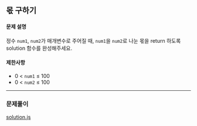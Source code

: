 ## 몫 구하기

#### 문제 설명
정수 `num1`, `num2`가 매개변수로 주어질 때, `num1`을 `num2`로 나눈 몫을 return 하도록 solution 함수를 완성해주세요.

#### 제한사항
- 0 < `num1` ≤ 100
- 0 < `num2` ≤ 100

***

### 문제풀이

[solution.js](./solution.js)